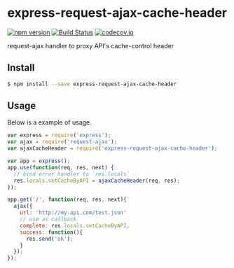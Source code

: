 # express-request-ajax-cache-header
[![npm version](https://badge.fury.io/js/express-request-ajax-cache-header.svg)](https://www.npmjs.com/package/express-request-ajax-cache-header) [![Build Status](https://travis-ci.org/Tickaroo/express-request-ajax-cache-header.svg?branch=master)](https://travis-ci.org/Tickaroo/express-request-ajax-cache-header) [![codecov.io](https://codecov.io/github/Tickaroo/express-request-ajax-cache-header/coverage.svg?branch=master)](https://codecov.io/github/Tickaroo/express-request-ajax-cache-header?branch=master)


request-ajax handler to proxy API's cache-control header

## Install

```bash
$ npm install --save express-request-ajax-cache-header
```

## Usage

Below is a example of usage.

```javascript
var express = require('express');
var ajax = require('request-ajax');
var ajaxCacheHeader = require('express-request-ajax-cache-header');

var app = express();
app.use(function(req, res, next) {
  // bind error handler to `res.locals`
  res.locals.setCacheByAPI = ajaxCacheHeader(req, res);
});

app.get('/', function(req, res, next){
  ajax({
    url: 'http://my-api.com/test.json'
    // use as callback
    complete: res.locals.setCacheByAPI,
    success: function(){
      res.send('ok');
    }
  });
});
```

